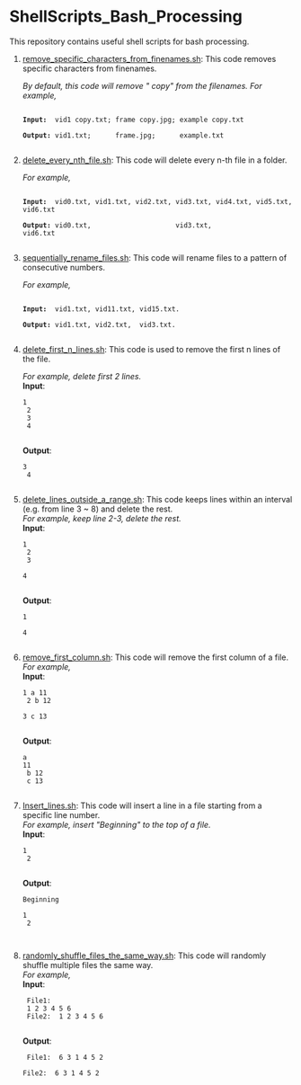 # ShellScripts_Bash_Processing
This repository contains useful shell scripts for bash processing. 

1. [remove_specific_characters_from_finenames.sh](https://github.com/BumbleBee0819/ShellScripts_Bash_Processing/blob/master/remove_specific_characters_from_finenames.sh): This code removes specific characters from finenames.<br />
   
   *By default, this code will remove " copy" from the filenames. For example, <br />*
   <pre><code>
   <b>Input:</b>  vid1 copy.txt; frame copy.jpg; example copy.txt<br />
   <b>Output:</b> vid1.txt;      frame.jpg;      example.txt<br />
   </code></pre>
   
2. [delete_every_nth_file.sh](https://github.com/BumbleBee0819/ShellScripts_Bash_Processing/blob/master/delete_every_nth_file.sh): This code will delete every n-th file in a folder.<br />
   
   *For example,<br />*
   <pre><code>
   <b>Input:</b>  vid0.txt, vid1.txt, vid2.txt, vid3.txt, vid4.txt, vid5.txt, vid6.txt<br />
   <b>Output:</b> vid0.txt,                     vid3.txt,                     vid6.txt<br />
   </code></pre>
   
3. [sequentially_rename_files.sh](https://github.com/BumbleBee0819/ShellScripts_Bash_Processing/blob/master/sequentially_rename_files.sh): This code will rename files to a pattern of consecutive numbers.<br />
   
   *For example, <br />*
   <pre><code>
   <b>Input:</b>  vid1.txt, vid11.txt, vid15.txt.<br />
   <b>Output:</b> vid1.txt, vid2.txt,  vid3.txt.<br />
   </code></pre>
   
4. [delete_first_n_lines.sh](https://github.com/BumbleBee0819/ShellScripts_Bash_Processing/blob/master/delete_first_n_lines.sh): This code is used to remove the first n lines of the file.<br />
   
   *For example, delete first 2 lines. <br />*
   **Input**: <pre><code>1<br />
                  2<br />
                  3<br />
                  4<br /> 
               </code></pre>
   **Output**:<pre><code>3<br />
                  4<br />
               </code></pre>

5. [delete_lines_outside_a_range.sh](https://github.com/BumbleBee0819/ShellScripts_Bash_Processing/blob/master/delete_lines_outside_a_range.sh): This code keeps lines within an interval (e.g. from line 3 ~ 8) and delete the rest.<br />
  *For example, keep line 2-3, delete the rest. <br />*
  **Input**: <pre><code>1<br />
              2<br />
              3<br />
              4<br />
              </code></pre>
   **Output**: <pre><code>1<br />
               4<br />
               </code></pre>
               
6. [remove_first_column.sh](https://github.com/BumbleBee0819/ShellScripts_Bash_Processing/blob/master/remove_first_column.sh): This code will remove the first column of a file.<br />
  *For example, <br />* 
  **Input**: <pre><code>1 a 11<br />
              2 b 12<br />
              3 c 13<br />
              </code></pre>
   **Output**: <pre><code>a 11<br />
               b 12<br />
               c 13<br />
               </code></pre>
               
7. [Insert_lines.sh](https://github.com/BumbleBee0819/ShellScripts_Bash_Processing/blob/master/Insert_lines.sh): This code will insert a line in a file starting from a specific line number.<br />
   *For example, insert "Beginning" to the top of a file. <br />*
   **Input**: <pre><code>1<br />
              2<br />
              </code></pre>
   **Output**: <pre><code>Beginning<br />
               1<br />
               2<br />   
               </code></pre>
               
8. [randomly_shuffle_files_the_same_way.sh](https://github.com/BumbleBee0819/ShellScripts_Bash_Processing/blob/master/randomly_shuffle_files_the_same_way.sh): This code will randomly shuffle multiple files the same way.<br />
   *For example, <br />*
   **Input**: <pre><code>
              File1: <line> 1 2 3 4 5 6 <br />
              File2: <line> 1 2 3 4 5 6 <br />
              </code></pre>
   **Output**: <pre><code>
              File1: <line> 6 3 1 4 5 2 <br />
              File2: <line> 6 3 1 4 5 2 <br />   
              </code></pre>
   
   
   
   
